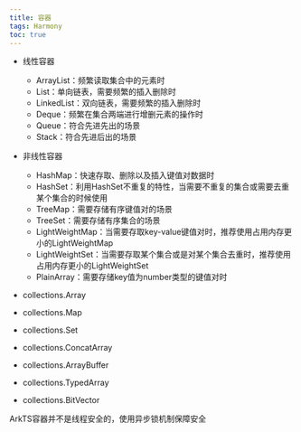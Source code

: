 ```yaml
---
title: 容器
tags: Harmony 
toc: true
---
```


- 线性容器
  - ArrayList：频繁读取集合中的元素时
  - List：单向链表，需要频繁的插入删除时
  - LinkedList：双向链表，需要频繁的插入删除时
  - Deque：频繁在集合两端进行增删元素的操作时
  - Queue：符合先进先出的场景
  - Stack：符合先进后出的场景

- 非线性容器
  - HashMap：快速存取、删除以及插入键值对数据时
  - HashSet：利用HashSet不重复的特性，当需要不重复的集合或需要去重某个集合的时候使用
  - TreeMap：需要存储有序键值对的场景
  - TreeSet：需要存储有序集合的场景
  - LightWeightMap：当需要存取key-value键值对时，推荐使用占用内存更小的LightWeightMap
  - LightWeightSet：当需要存取某个集合或是对某个集合去重时，推荐使用占用内存更小的LightWeightSet
  - PlainArray：需要存储key值为number类型的键值对时







- collections.Array
- collections.Map
- collections.Set
- collections.ConcatArray
- collections.ArrayBuffer
- collections.TypedArray
- collections.BitVector

ArkTS容器并不是线程安全的，使用异步锁机制保障安全